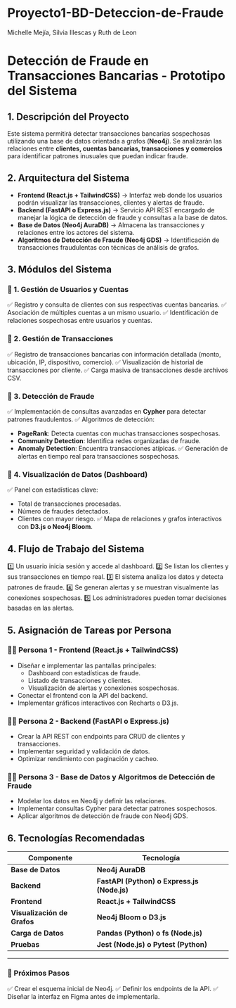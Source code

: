 # Proyecto1-BD-Deteccion-de-Fraude
Michelle Mejía, Silvia Illescas y Ruth de Leon

# **Detección de Fraude en Transacciones Bancarias - Prototipo del Sistema**

## **1. Descripción del Proyecto**

Este sistema permitirá detectar transacciones bancarias sospechosas utilizando una base de datos orientada a grafos (**Neo4j**). Se analizarán las relaciones entre **clientes, cuentas bancarias, transacciones y comercios** para identificar patrones inusuales que puedan indicar fraude.

## **2. Arquitectura del Sistema**

- **Frontend (React.js + TailwindCSS)** → Interfaz web donde los usuarios podrán visualizar las transacciones, clientes y alertas de fraude.
- **Backend (FastAPI o Express.js)** → Servicio API REST encargado de manejar la lógica de detección de fraude y consultas a la base de datos.
- **Base de Datos (Neo4j AuraDB)** → Almacena las transacciones y relaciones entre los actores del sistema.
- **Algoritmos de Detección de Fraude (Neo4j GDS)** → Identificación de transacciones fraudulentas con técnicas de análisis de grafos.

## **3. Módulos del Sistema**

### **📌 1. Gestión de Usuarios y Cuentas**
✅ Registro y consulta de clientes con sus respectivas cuentas bancarias.
✅ Asociación de múltiples cuentas a un mismo usuario.
✅ Identificación de relaciones sospechosas entre usuarios y cuentas.

### **📌 2. Gestión de Transacciones**
✅ Registro de transacciones bancarias con información detallada (monto, ubicación, IP, dispositivo, comercio).
✅ Visualización de historial de transacciones por cliente.
✅ Carga masiva de transacciones desde archivos CSV.

### **📌 3. Detección de Fraude**
✅ Implementación de consultas avanzadas en **Cypher** para detectar patrones fraudulentos.
✅ Algoritmos de detección:
   - **PageRank**: Detecta cuentas con muchas transacciones sospechosas.
   - **Community Detection**: Identifica redes organizadas de fraude.
   - **Anomaly Detection**: Encuentra transacciones atípicas.
✅ Generación de alertas en tiempo real para transacciones sospechosas.

### **📌 4. Visualización de Datos (Dashboard)**
✅ Panel con estadísticas clave:
   - Total de transacciones procesadas.
   - Número de fraudes detectados.
   - Clientes con mayor riesgo.
✅ Mapa de relaciones y grafos interactivos con **D3.js o Neo4j Bloom**.

## **4. Flujo de Trabajo del Sistema**
1️⃣ Un usuario inicia sesión y accede al dashboard.
2️⃣ Se listan los clientes y sus transacciones en tiempo real.
3️⃣ El sistema analiza los datos y detecta patrones de fraude.
4️⃣ Se generan alertas y se muestran visualmente las conexiones sospechosas.
5️⃣ Los administradores pueden tomar decisiones basadas en las alertas.

## **5. Asignación de Tareas por Persona**

### **🧑‍💻 Persona 1 - Frontend (React.js + TailwindCSS)**
- Diseñar e implementar las pantallas principales:
  - Dashboard con estadísticas de fraude.
  - Listado de transacciones y clientes.
  - Visualización de alertas y conexiones sospechosas.
- Conectar el frontend con la API del backend.
- Implementar gráficos interactivos con Recharts o D3.js.

### **🧑‍💻 Persona 2 - Backend (FastAPI o Express.js)**
- Crear la API REST con endpoints para CRUD de clientes y transacciones.
- Implementar seguridad y validación de datos.
- Optimizar rendimiento con paginación y cacheo.

### **🧑‍💻 Persona 3 - Base de Datos y Algoritmos de Detección de Fraude**
- Modelar los datos en Neo4j y definir las relaciones.
- Implementar consultas Cypher para detectar patrones sospechosos.
- Aplicar algoritmos de detección de fraude con Neo4j GDS.

## **6. Tecnologías Recomendadas**
| Componente | Tecnología |
|------------|-------------|
| **Base de Datos** | **Neo4j AuraDB** |
| **Backend** | **FastAPI (Python) o Express.js (Node.js)** |
| **Frontend** | **React.js + TailwindCSS** |
| **Visualización de Grafos** | **Neo4j Bloom o D3.js** |
| **Carga de Datos** | **Pandas (Python) o fs (Node.js)** |
| **Pruebas** | **Jest (Node.js) o Pytest (Python)** |

---

### **📌 Próximos Pasos**
✅ Crear el esquema inicial de Neo4j.
✅ Definir los endpoints de la API.
✅ Diseñar la interfaz en Figma antes de implementarla.


